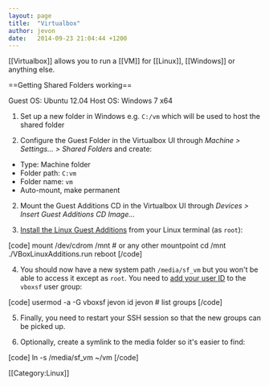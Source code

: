 ```yaml
---
layout: page
title:  "Virtualbox"
author: jevon
date:   2014-09-23 21:04:44 +1200
---
```


[[Virtualbox]] allows you to run a [[VM]] for [[Linux]], [[Windows]] or anything else.

==Getting Shared Folders working==

Guest OS: Ubuntu 12.04
Host OS: Windows 7 x64

1. Set up a new folder in Windows e.g. `C:/vm` which will be used to host the shared folder

1. Configure the Guest Folder in the Virtualbox UI through _Machine > Settings... > Shared Folders_ and create:

* Type: Machine folder
* Folder path: `C:vm`
* Folder name: `vm`
* Auto-mount, make permanent

2. Mount the Guest Additions CD in the Virtualbox UI through _Devices > Insert Guest Additions CD Image..._

3. <a href="http://askubuntu.com/questions/22743/how-do-i-install-guest-additions-in-a-virtualbox-vm/22745#22745">Install the Linux Guest Additions</a> from your Linux terminal (as `root`):

[code]
mount /dev/cdrom /mnt              # or any other mountpoint
cd /mnt
./VBoxLinuxAdditions.run
reboot
[/code]

4. You should now have a new system path `/media/sf_vm` but you won't be able to access it except as `root`. You need to <a href="http://www.cyberciti.biz/faq/howto-linux-add-user-to-group/">add your user ID</a> to the `vboxsf` user group:

[code]
usermod -a -G vboxsf jevon
id jevon                       # list groups
[/code]

5. Finally, you need to restart your SSH session so that the new groups can be picked up.

6. Optionally, create a symlink to the media folder so it's easier to find:

[code]
ln -s /media/sf_vm ~/vm
[/code]

[[Category:Linux]]